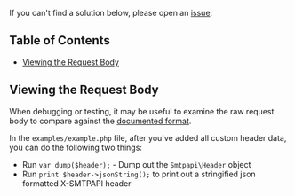 If you can't find a solution below, please open an [issue](https://github.com/sendgrid/smtpapi-php/issues).

## Table of Contents

* [Viewing the Request Body](#request-body)

<a name="request-body"></a>
## Viewing the Request Body

When debugging or testing, it may be useful to examine the raw request body to compare against the [documented format](https://sendgrid.com/docs/API_Reference/SMTP_API/index.html).

In the `examples/example.php` file, after you've added all custom header data, you can do the following two things:

- Run `var_dump($header);` - Dump out the `Smtpapi\Header` object
- Run `print $header->jsonString();` to print out a stringified json formatted X-SMTPAPI header
